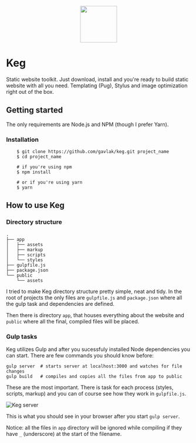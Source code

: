 <p align="center"><img width="100px" src="https://raw.githubusercontent.com/gavlak/keg/master/app/assets/images/logo.png"></p>

# Keg

Static website toolkit. Just download, install and you're ready to build static website with all you need. Templating (Pug), Stylus and image optimization right out of the box.

## Getting started

The only requirements are Node.js and NPM (though I prefer Yarn).

### Installation

```
    $ git clone https://github.com/gavlak/keg.git project_name
    $ cd project_name
    
    # if you're using npm
    $ npm install

    # or if you're using yarn
    $ yarn
```

## How to use Keg

### Directory structure

```
.
├── app
│   ├── assets
│   ├── markup
│   ├── scripts
│   └── styles
├── gulpfile.js
├── package.json
└── public
    └── assets
```

I tried to make Keg directory structure pretty simple, neat and tidy. In the root of projects the only files are `gulpfile.js` and `package.json` where all the gulp task and dependencies are defined.

Then there is directory `app`, that houses everything about the website and `public` where all the final, compiled files will be placed.

### Gulp tasks

Keg utilizes Gulp and after you sucessfuly installed Node dependencies you can start. There are few commands you should know before:

```
gulp server  # starts server at localhost:3000 and watches for file changes
gulp build   # compiles and copies all the files from app to public
```

These are the most important. There is task for each process (styles, scripts, markup) and you can of course see how they work in `gulpfile.js`.

![Keg server](https://raw.githubusercontent.com/gavlak/keg/master/keg.png)

This is what you should see in your browser after you start `gulp server`.

Notice: all the files in `app` directory will be ignored while compiling if they have `_` (underscore) at the start of the filename.

